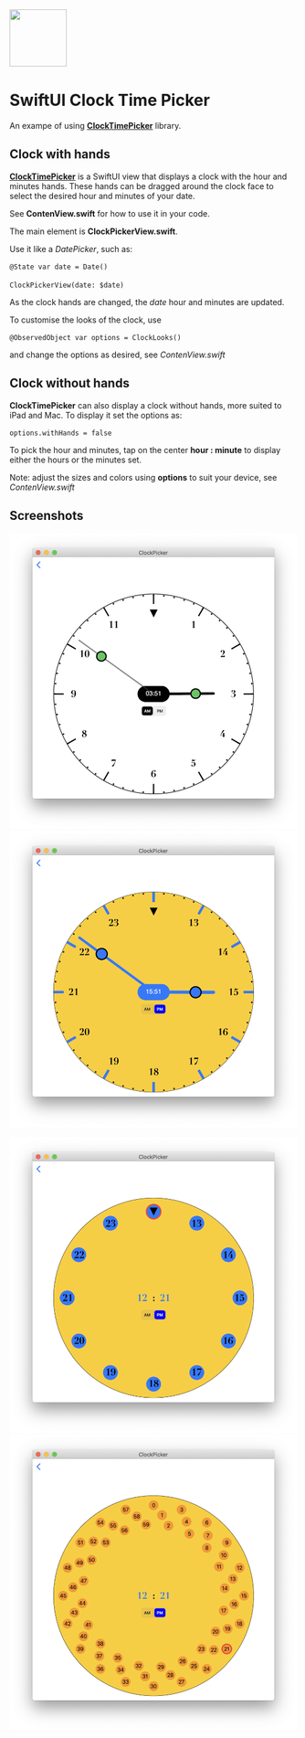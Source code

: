 

<img src="https://github.com/workingDog/ClockTimePicker/Images/picture1.png"  width="100"  height="100"/>


# SwiftUI Clock Time Picker


An exampe of using [**ClockTimePicker**](https://github.com/workingDog/ClockTimePicker) library.

## Clock with hands

[**ClockTimePicker**](https://github.com/workingDog/ClockTimePicker) is a SwiftUI view that displays a clock with the hour and minutes hands.
These hands can be dragged around the clock face to select the desired hour and minutes of your date.

See **ContenView.swift** for how to use it in your code.

The main element is **ClockPickerView.swift**.

Use it like a *DatePicker*, such as:

    @State var date = Date()
    
    ClockPickerView(date: $date)

As the clock hands are changed, the *date* hour and minutes are updated.

To customise the looks of the clock, use 

    @ObservedObject var options = ClockLooks()
    
and change the options as desired, see  *ContenView.swift*
    
## Clock without hands

**ClockTimePicker** can also display a clock without hands, more suited to iPad and Mac. To display it set the options as:

    options.withHands = false    

To pick the hour and minutes, tap on the center **hour : minute** to display either the hours or the minutes set.

Note: adjust the sizes and colors using **options** to suit your device, see  *ContenView.swift*

## Screenshots

![im01](Images/picture1.png)  ![im03](Images/picture3.png) 


![im04](Images/picture4.png)   ![im05](Images/picture5.png)  

